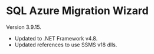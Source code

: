 # SQL Azure Migration Wizard

Version 3.9.15. 

- Updated to .NET Framework v4.8.
- Updated references to use SSMS v18 dlls.
